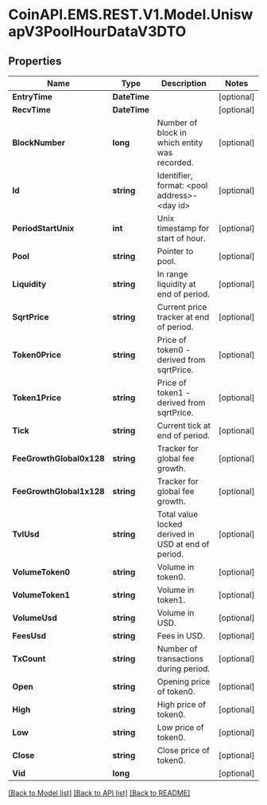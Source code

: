 
# CoinAPI.EMS.REST.V1.Model.UniswapV3PoolHourDataV3DTO

## Properties

Name | Type | Description | Notes
------------ | ------------- | ------------- | -------------
**EntryTime** | **DateTime** |  | [optional] 
**RecvTime** | **DateTime** |  | [optional] 
**BlockNumber** | **long** | Number of block in which entity was recorded. | [optional] 
**Id** | **string** | Identifier, format: &lt;pool address&gt;-&lt;day id&gt; | [optional] 
**PeriodStartUnix** | **int** | Unix timestamp for start of hour. | [optional] 
**Pool** | **string** | Pointer to pool. | [optional] 
**Liquidity** | **string** | In range liquidity at end of period. | [optional] 
**SqrtPrice** | **string** | Current price tracker at end of period. | [optional] 
**Token0Price** | **string** | Price of token0 - derived from sqrtPrice. | [optional] 
**Token1Price** | **string** | Price of token1 - derived from sqrtPrice. | [optional] 
**Tick** | **string** | Current tick at end of period. | [optional] 
**FeeGrowthGlobal0x128** | **string** | Tracker for global fee growth. | [optional] 
**FeeGrowthGlobal1x128** | **string** | Tracker for global fee growth. | [optional] 
**TvlUsd** | **string** | Total value locked derived in USD at end of period. | [optional] 
**VolumeToken0** | **string** | Volume in token0. | [optional] 
**VolumeToken1** | **string** | Volume in token1. | [optional] 
**VolumeUsd** | **string** | Volume in USD. | [optional] 
**FeesUsd** | **string** | Fees in USD. | [optional] 
**TxCount** | **string** | Number of transactions during period. | [optional] 
**Open** | **string** | Opening price of token0. | [optional] 
**High** | **string** | High price of token0. | [optional] 
**Low** | **string** | Low price of token0. | [optional] 
**Close** | **string** | Close price of token0. | [optional] 
**Vid** | **long** |  | [optional] 

[[Back to Model list]](../README.md#documentation-for-models)
[[Back to API list]](../README.md#documentation-for-api-endpoints)
[[Back to README]](../README.md)

